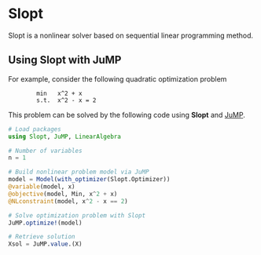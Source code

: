 # Slopt

Slopt is a nonlinear solver based on sequential linear programming method. 

## Using Slopt with JuMP

For example, consider the following quadratic optimization problem
```
        min   x^2 + x 
        s.t.  x^2 - x = 2
```
This problem can be solved by the following code using **Slopt** and [JuMP](https://github.com/JuliaOpt/JuMP.jl).
```julia
# Load packages
using Slopt, JuMP, LinearAlgebra

# Number of variables
n = 1

# Build nonlinear problem model via JuMP
model = Model(with_optimizer(Slopt.Optimizer))
@variable(model, x)
@objective(model, Min, x^2 + x)
@NLconstraint(model, x^2 - x == 2)

# Solve optimization problem with Slopt
JuMP.optimize!(model)

# Retrieve solution
Xsol = JuMP.value.(X)
```

